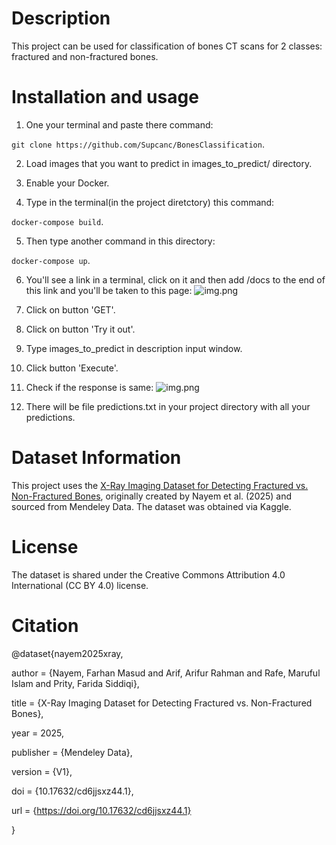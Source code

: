 # Description

This project can be used for classification of bones CT scans for 2 classes: fractured and non-fractured bones.

# Installation and usage

1. One your terminal and paste there command: 

```git clone https://github.com/Supcanc/BonesClassification```.


2. Load images that you want to predict in images_to_predict/ directory.


3. Enable your Docker.


4. Type in the terminal(in the project diretctory) this command: 

```docker-compose build```.


5. Then type another command in this directory:

```docker-compose up```.


6. You'll see a link in a terminal, click on it and then add /docs to the end of this link and you'll be taken to this page:
![img.png](images_for_readme/main_page.png)
7. Click on button 'GET'.


8. Click on button 'Try it out'.


9. Type images_to_predict in description input window.


10. Click button 'Execute'.


11. Check if the response is same:
![img.png](images_for_readme/response.png)
12. There will be file predictions.txt in your project directory with all your predictions.

# Dataset Information

This project uses the [X-Ray Imaging Dataset for Detecting Fractured vs. Non-Fractured Bones](https://www.kaggle.com/datasets/foyez767/x-ray-images-of-fractured-and-healthy-bones), originally created by Nayem et al. (2025) and sourced from Mendeley Data. The dataset was obtained via Kaggle.

# License

The dataset is shared under the Creative Commons Attribution 4.0 International (CC BY 4.0) license.

# Citation

@dataset{nayem2025xray,

  author       = {Nayem, Farhan Masud and Arif, Arifur Rahman and Rafe, Maruful Islam and Prity, Farida Siddiqi},

  title        = {X-Ray Imaging Dataset for Detecting Fractured vs. Non-Fractured Bones},

  year         = 2025,

  publisher    = {Mendeley Data},

  version      = {V1},

  doi          = {10.17632/cd6jjsxz44.1},

  url          = {https://doi.org/10.17632/cd6jjsxz44.1}

}
